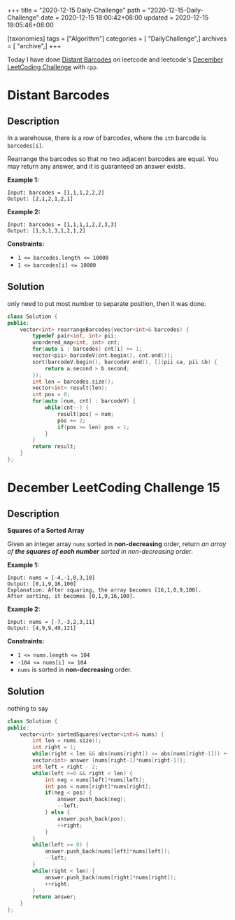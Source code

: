 +++
title = "2020-12-15 Daily-Challenge"
path = "2020-12-15-Daily-Challenge"
date = 2020-12-15 18:00:42+08:00
updated = 2020-12-15 19:05:46+08:00

[taxonomies]
tags = ["Algorithm"]
categories = [ "DailyChallenge",]
archives = [ "archive",]
+++

Today I have done [Distant Barcodes](https://leetcode.com/problems/distant-barcodes/) on leetcode and leetcode's [December LeetCoding Challenge](https://leetcode.com/explore/challenge/card/december-leetcoding-challenge/571/week-3-december-15th-december-21st/3567/) with `cpp`.

<!-- more -->

# Distant Barcodes

## Description

In a warehouse, there is a row of barcodes, where the `ith` barcode is `barcodes[i]`.

Rearrange the barcodes so that no two adjacent barcodes are equal. You may return any answer, and it is guaranteed an answer exists.

**Example 1:**

```
Input: barcodes = [1,1,1,2,2,2]
Output: [2,1,2,1,2,1]
```

**Example 2:**

```
Input: barcodes = [1,1,1,1,2,2,3,3]
Output: [1,3,1,3,1,2,1,2]
```

**Constraints:**

- `1 <= barcodes.length <= 10000`
- `1 <= barcodes[i] <= 10000`

## Solution

only need to put most number to separate position, then it was done.

``` cpp
class Solution {
public:
    vector<int> rearrangeBarcodes(vector<int>& barcodes) {
        typedef pair<int, int> pii;
        unordered_map<int, int> cnt;
        for(auto i : barcodes) cnt[i] += 1;
        vector<pii> barcodeV(cnt.begin(), cnt.end());
        sort(barcodeV.begin(), barcodeV.end(), [](pii &a, pii &b) {
            return a.second > b.second;
        });
        int len = barcodes.size();
        vector<int> result(len);
        int pos = 0;
        for(auto [num, cnt] : barcodeV) {
            while(cnt--) {
                result[pos] = num;
                pos += 2;
                if(pos >= len) pos = 1;
            }
        }
        return result;
    }
};
```

# December LeetCoding Challenge 15

## Description

**Squares of a Sorted Array**

Given an integer array `nums` sorted in **non-decreasing** order, return *an array of **the squares of each number** sorted in non-decreasing order*.

**Example 1:**

```
Input: nums = [-4,-1,0,3,10]
Output: [0,1,9,16,100]
Explanation: After squaring, the array becomes [16,1,0,9,100].
After sorting, it becomes [0,1,9,16,100].
```

**Example 2:**

```
Input: nums = [-7,-3,2,3,11]
Output: [4,9,9,49,121]
```

**Constraints:**

- `1 <= nums.length <= 104`
- `-104 <= nums[i] <= 104`
- `nums` is sorted in **non-decreasing** order.

## Solution

nothing to say

``` cpp
class Solution {
public:
    vector<int> sortedSquares(vector<int>& nums) {
        int len = nums.size();
        int right = 1;
        while(right < len && abs(nums[right]) <= abs(nums[right-1])) ++right;
        vector<int> answer {nums[right-1]*nums[right-1]};
        int left = right - 2;
        while(left >=0 && right < len) {
            int neg = nums[left]*nums[left];
            int pos = nums[right]*nums[right];
            if(neg < pos) {
                answer.push_back(neg);
                --left;
            } else {
                answer.push_back(pos);
                ++right;
            }
        }
        while(left >= 0) {
            answer.push_back(nums[left]*nums[left]);
            --left;
        }
        while(right < len) {
            answer.push_back(nums[right]*nums[right]);
            ++right;
        }
        return answer;
    }
};
```